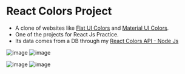 # React Colors Project

-  A clone of websites like [Flat UI Colors](https://flatuicolors.com/) and [Material UI Colors](http://materialuicolors.co/?utm_source=launchers).
-  One of the projects for React Js Practice.
-  Its data comes from a DB through my [React Colors API - Node Js](https://github.com/UAhmadSoft/Color-Project-Backend-Node)

![image](https://i.imgur.com/9x1F9At.png)
![image](https://i.imgur.com/GM0etHA.png)

![image](https://i.imgur.com/QB2zRzf.png)
![image](https://i.imgur.com/aFowgNg.png)
